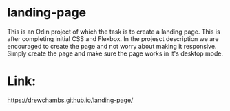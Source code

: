 # landing-page

This is an Odin project of which the task is to create a landing page. This is after completing initial CSS and
Flexbox.
In the projesct description we are encouraged to create the page and not
worry about making it responsive. Simply create the page and make sure
the page works in it's desktop mode.
# Link: 
https://drewchambs.github.io/landing-page/
